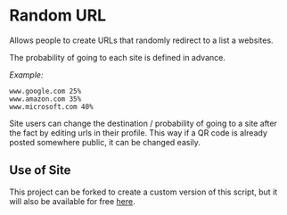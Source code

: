 # Random URL
Allows people to create URLs that randomly redirect to a list a websites. 

The probability of going to each site is defined in advance. 

*Example:*
```
www.google.com 25%
www.amazon.com 35%
www.microsoft.com 40%
```

Site users can change the destination / probability of going to a site after the fact by editing urls in their profile. This way if a QR code is already posted somewhere public, it can be changed easily.

## Use of Site
This project can be forked to create a custom version of this script, but it will also be available for free [here](https://random-url-generator.herokuapp.com/).
